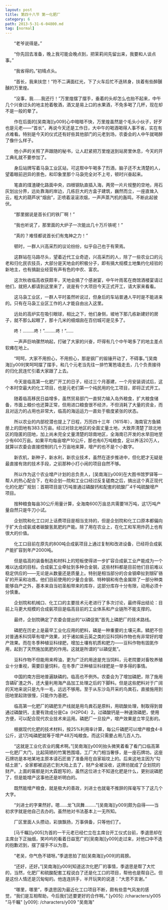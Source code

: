 ```yaml
---
layout: post
title: 第四十八节 第一化肥厂
category: 6
path: 2013-5-31-6-04800.md
tag: [normal]
---
```


　　“老爷说得是。”

　　“你先回去准备，晚上我可能会晚点到，把茉莉间先留出来，我要和人谈点事。”

　　“我省得的。”初晴点头。

　　“首长，我来扶您！”符不二满面红光，下了火车后忙不迭转身，扶着有些醉醺醺的万里煌。

　　“没事，我……我还行！”万里煌摆了摆手，垂着的头却怎么也抬不起来，中午几个兴奋过头的地主抢着敬酒，酒又是易上口的水果酒，不免多喝了几杯，现在却不是一般的晕了。

　　作在后面的[吴南海][y009]心中暗暗不快，万里煌虽然是个毛头小伙子，好歹也是元老——“首长”，再说今天还是工作日，大中午的喝酒喝得人事不省，实在有点难看。特别是今天的仪式还有好些其他部门的元老到场，农委会的人中午就喝醉了像什么样子。

　　他小声的关照了声跟随的秘书，让人赶紧把万里煌送到站房里休息，今天的开工典礼就不要参加了。

　　身后站牌写着马袅工业区站，可这帮中午喝多了烈酒，脑子还不太清楚的人，望着眼前迥异的景色，和印象里那个马袅完全对不上号，顿时兴奋起来。

　　笔直的煤渣硬化路面中央，四根钢轨直插入海，两旁一片片规整的空地，用石灰划出分界，远处靠海的岸边，几栋巨大的方盒子建筑，巍然而立，一座直耸入云，粗大的葫芦状“烟囱”，正喷着滚滚浓烟，一声声蒸汽机的轰鸣，不断此起彼伏。

　　“那里据说是首长们的铁厂啊！”

　　“我也听说了，那里面的大炉子一次能出几十万斤铁呢！”

　　“真的？难怪都说首长们有鬼神之力！”

　　顿时，一群人兴高采烈的议论纷纷，似乎自己也于有荣焉。

　　这群站在马路尽头，望着近代工业奇迹，兴高采烈的人，除了一些农业口的元老和归化民农技员，大部分是天地会的积极分子，即有搞大规模土地集约化经验的新地主，也有搞副业经营有声有色的中农、富农。

　　这次秋收临高收获颇丰，天地会搞了个感谢宴，中午叶雨茗在商馆酒楼宴请过他们，就把人都请到这里来了，说是有个大项目今天正式开工，请大家来看看。

　　这马袅工业区，一群人平时虽然听说过，但身后的车站普通人平时是不能进来的。只有在马袅工业区工作的人才能自由出入这里。

　　远处的高炉实在吸引眼球，相比之下，他们身侧，坡地下那几栋新建好的房子，就不那么起眼了，那十几米的细烟囱在百仞城可是见多了。

　　咚！………咚！”………咚！”……

　　一声声巨响骤然响起，打破了大家的兴奋，吓得有几个中午喝多了的地主差点软瘫在地上。

　　“呵呵，大家不用担心，不用担心，那是钢厂的锻锤开动了，不碍事。”[吴南海][y009]笑呵呵摆了摆手，和几个元老当先往一排竹篱笆墙走去，几个负责接待的归化民连忙引着大家跟了上去。

　　今天是临高第一化肥厂开工的日子，经过三个月基建，一个月安装调试后，这个本时空最大的化工项目，也是元老们第一个纯民用的化工项目，即将正式开工。

　　随着临高移民日益增多，虽然贸易部门一直努力输入岛外粮食，扩大粮食储备，市面上粮价也还算正常，但用进口粮食很不经济，不但消耗了大量的资金，而且对运力的占用也非常大，临高的海运运力一直处于极度紧张的状态。

　　所以农业的内部挖潜也提上了日程，万历四十三年（1615年），海南官方鱼鳞册上的田地有383.5万亩。经过对琼北地区的全面丈量土地，大致弄清楚了琼北地区的隐匿的田地，加上尚未完全丈量清楚的琼南地区，全海南已开发的水旱田地至少有600万亩。如果平均每亩增产10公斤，那也有6万吨粮食，足以养活20万人，就算以农委会直接控制的几十万亩地来算，增产的也不是个小数字。

　　新农机，新种子，新水利，新农业技术，虽然在逐步推进中，但化肥才无疑是最直接有效的技术手段，之前那种小打小闹的项目自然不够。

　　所以作为这个农业增产计划的总负责人，[吴南海][y009]在大图书馆罗铎等一帮人的热心配合下，在和企划—院和工业口经过反复磋商之后，搞出这个真正现代化的化肥厂规划：首期项目是1万吨普通过磷酸钙和配套的硫酸厂4千吨硫酸增产项目。

　　按种粮食每亩30公斤用量计算，全海南600万亩总共需要18万吨，这1万吨产量自然只是牛刀小试。

　　企划院和化工口对上话费项目是相当支持的，但是企划院和化工口原本都偏向于扩大合成氨或者碳酸氢氮肥的产能。除了用在农业上，在化工和军用炸药上也有很大的价值。

　　化工口目前在原先的800吨合成氨项目上通过复制和改进设备，已经将合成氨产能扩容到年产2000吨。

　　但是临高的装备制造和材料上的短板使得进一步扩容合成氨工业产能成为一个难以达成的目标。合成氨工业牵扯到多种合金钢，这些材料都是目前他们目前难以稳定供应的——无论是从数量还是质量上。特别是相当部分的合金钢牵扯到银矿铬矿的开采和冶炼。他们目前使用的少量合金钢、特种钢和有色金属除了一部分种类能够自产之外，基本来自当初圣船带来的库存，这部分库存十分有限，动用必须十分慎重。

　　企划院和机械口、化工口的主要技术元老进行了多次讨论，最终得出结论：目前上马更大规模的合成氨项目是临高目前的工业体系和产业链所不能支撑的。

　　最终，企划院确定了农委会提出的“以磷促氮”首先上磷肥厂的技术路线。

　　磷肥在历史上是最早工业化应用的肥料，磷是一种重要的土壤元素。鳞肥不但对普通禾科饲草有增产效果，对于诸如紫云英之类的豆科饲料作物也有非常好的增产效果。而在冬季种植豆科绿肥，增加土壤有机质和肥力——豆科作物有固氮作用，起到了天然施加氮肥的作用。这就是所谓的“以磷促氮”。

　　豆科作物不但能用来榨油，更为广泛的用途是充当饲料，元老院要对畜牧养殖业十分重视，需要巨量饲料，在冬季广泛种植豆科绿肥是一举多得的事情。

　　中国的南方田地普遍缺磷的。临高也不例外。农委会为了增加磷肥，除了施用含磷矿渣之外，还大量利用海产品加工处理之后的下脚料。但是这些肥料对于广阔的天地来说只是九牛一毛，远远不够用。至于从东沙岛开采的鸟粪石，直接施用到田地里起效很慢，只能作为基肥。

　　临高第一化肥厂的磷肥生产线就是用鸟粪石是原料，用硫酸处理，制取得到普通过磷酸钙，主要有效成分是Ca（H2P04）2。过磷酸钙是一种速效磷肥，使用方便，可以配合现代农业技术来运用。磷肥厂一旦投产，增产效果是立竿见影的。

　　根据现代化肥的技术材料，按25%利用率计算，每公斤磷肥可以增产粮食4-8公斤，这1万吨磷肥就等于增产48万吨粮食。而这只需要占用几百人力。

　　“这就是工业化农业的魔术啊。”[吴南海][y009]抬头微笑着看了看门口临高第一化肥厂大门，比起简陋的竹篱笆围墙，工厂大门相当奢侈，是一座石牌坊。这座石牌坊是本地某地主原本请石匠凿了准备用在自家祖坟上的。后来这地主因为“勾结土匪”，全家都被迫逃亡到大陆上去了，财产全被没收，这牌坊就成了企划院的财产。上面的匾额是刘大霖题写的，虽然这位进士不知道化肥是什么，更别说磷肥了，但是能增产这事他还是听明白的。

　　既然能增产粮食，就是极大的善政，刘进士也就毫不推辞的挥毫写下了这几个大字。

　　“刘进士的字果然好。嗯……龙飞凤舞………”[吴南海][y009]颇为自得——当初求字就是他自己去办的。虽然他对书法基本上一无所知。

　　厂区里面人头攒动，彩旗飘扬，万事俱备，只等他们了。

　　[马千瞩][y005]为首的一干元老已经伫立在主席台开工仪式台前，季退思却在主席台下正抽烟，笑吟吟的看着日益宽广的[吴南海][y009]走过来，对他口中不迭的抱歉迟到，摆了摆手不以为意。

　　“老吴，你气色不错呀。”季退思拍了拍[吴南海][y009]的肩膀。

　　“还好，还好。”[吴南海][y009]知道这次化肥厂的事情，季退思是帮了大忙的，当然，化肥厂和硫酸配套工程说白了还是化工口的项目，帮他也是帮自己。但是这份人情还是沉甸甸的。他连连拱手，半开玩笑的说道：“大恩不言谢。”

　　“哪里，哪里”，季退思因为最近化工口项目不断，颇有些意气风发的感觉，“我们是互相帮助，今后我们还要更好的合作啊。”
[y005]: /characters/y005 "马千瞩"
[y009]: /characters/y009 "吴南海"
